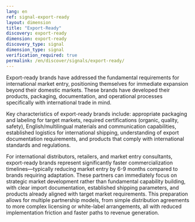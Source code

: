 ```yaml
---
lang: en
ref: signal-export-ready
layout: dimension
title: "Export-Ready"
discovery: export-ready
dimension: export-ready
discovery_type: signal
dimension_type: signal
verification_required: true
permalink: /en/discover/signals/export-ready/
---
```


Export-ready brands have addressed the fundamental requirements for international market entry, positioning themselves for immediate expansion beyond their domestic markets. These brands have developed their products, packaging, documentation, and operational processes specifically with international trade in mind.

Key characteristics of export-ready brands include: appropriate packaging and labeling for target markets, required certifications (organic, quality, safety), English/multilingual materials and communication capabilities, established logistics for international shipping, understanding of export documentation requirements, and products that comply with international standards and regulations.

For international distributors, retailers, and market entry consultants, export-ready brands represent significantly faster commercialization timelines—typically reducing market entry by 6-9 months compared to brands requiring adaptation. These partners can immediately focus on strategic market development rather than fundamental capability building, with clear import documentation, established shipping parameters, and products already aligned with target market requirements. This preparation allows for multiple partnership models, from simple distribution agreements to more complex licensing or white-label arrangements, all with reduced implementation friction and faster paths to revenue generation.
